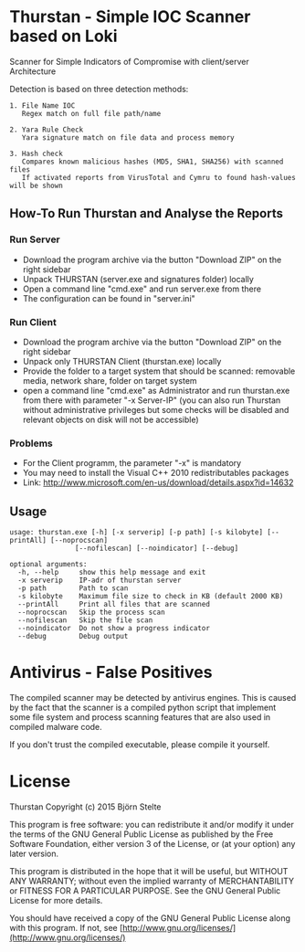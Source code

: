 # Thurstan - Simple IOC Scanner based on Loki

Scanner for Simple Indicators of Compromise with client/server Architecture

Detection is based on three detection methods:

    1. File Name IOC
       Regex match on full file path/name

    2. Yara Rule Check
       Yara signature match on file data and process memory

    3. Hash check
       Compares known malicious hashes (MD5, SHA1, SHA256) with scanned files
       If activated reports from VirusTotal and Cymru to found hash-values will be shown

## How-To Run Thurstan and Analyse the Reports

### Run Server

  - Download the program archive via the button "Download ZIP" on the right sidebar
  - Unpack THURSTAN (server.exe and signatures folder) locally
  - Open a command line "cmd.exe" and run server.exe from there
  - The configuration can be found in "server.ini"

### Run Client

  - Download the program archive via the button "Download ZIP" on the right sidebar
  - Unpack only THURSTAN Client (thurstan.exe) locally
  - Provide the folder to a target system that should be scanned: removable media, network share, folder on target system
  - open a command line "cmd.exe" as Administrator and run thurstan.exe from there with parameter "-x Server-IP" (you can also run Thurstan without administrative privileges but some checks will be disabled and relevant objects on disk will not be accessible)

### Problems

  - For the Client programm, the parameter "-x" is mandatory 
  - You may need to install the Visual C++ 2010 redistributables packages
  - Link: http://www.microsoft.com/en-us/download/details.aspx?id=14632

## Usage

    usage: thurstan.exe [-h] [-x serverip] [-p path] [-s kilobyte] [--printAll] [--noprocscan]
                    [--nofilescan] [--noindicator] [--debug]

    optional arguments:
      -h, --help     show this help message and exit
      -x serverip    IP-adr of thurstan server
      -p path        Path to scan
      -s kilobyte    Maximum file size to check in KB (default 2000 KB)
      --printAll     Print all files that are scanned
      --noprocscan   Skip the process scan
      --nofilescan   Skip the file scan
      --noindicator  Do not show a progress indicator
      --debug        Debug output

# Antivirus - False Positives

The compiled scanner may be detected by antivirus engines. This is caused by the fact that the scanner is a compiled python script that implement some file system and process scanning features that are also used in compiled malware code.

If you don't trust the compiled executable, please compile it yourself.

# License

Thurstan
Copyright (c) 2015 Björn Stelte

This program is free software: you can redistribute it and/or modify
it under the terms of the GNU General Public License as published by
the Free Software Foundation, either version 3 of the License, or
(at your option) any later version.

This program is distributed in the hope that it will be useful,
but WITHOUT ANY WARRANTY; without even the implied warranty of
MERCHANTABILITY or FITNESS FOR A PARTICULAR PURPOSE.  See the
GNU General Public License for more details.

You should have received a copy of the GNU General Public License
along with this program.  If not, see [http://www.gnu.org/licenses/](http://www.gnu.org/licenses/)

